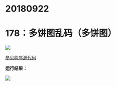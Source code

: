 # 20180922

# 178：多饼图乱码（多饼图）

<img src="http://image.renkaigis.com/keepcoding/2018092201.png">

<a href="https://github.com/renkaigis/KeepCoding/tree/master/2018/09/22" target="_blank">参见程序源代码</a>

**运行结果：**

<img src="http://image.renkaigis.com/keepcoding/2018092202.png">